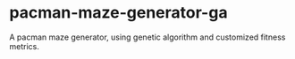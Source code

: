 # pacman-maze-generator-ga
A pacman maze generator, using genetic algorithm and customized fitness metrics.
